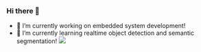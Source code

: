 ### Hi there 👋


- 🔭 I’m currently working on embedded system development!
- 🌱 I’m currently learning realtime object detection and semantic segmentation!
![](https://github-readme-stats.vercel.app/api?username=A834309)
